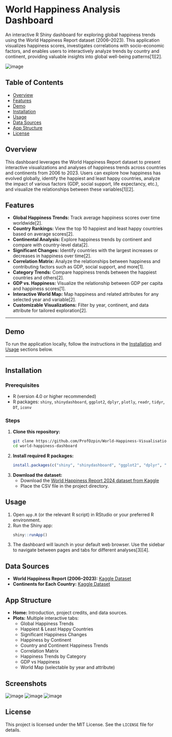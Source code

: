 # World Happiness Analysis Dashboard

An interactive R Shiny dashboard for exploring global happiness trends using the World Happiness Report dataset (2006–2023). This application visualizes happiness scores, investigates correlations with socio-economic factors, and enables users to interactively analyze trends by country and continent, providing valuable insights into global well-being patterns[1][2].

![image](https://github.com/user-attachments/assets/a456aa95-cd12-421d-9ede-cef88da22ce2)

## Table of Contents

- [Overview](#overview)
- [Features](#features)
- [Demo](#demo)
- [Installation](#installation)
- [Usage](#usage)
- [Data Sources](#data-sources)
- [App Structure](#app-structure)
- [License](#license)

## Overview

This dashboard leverages the World Happiness Report dataset to present interactive visualizations and analyses of happiness trends across countries and continents from 2006 to 2023. Users can explore how happiness has evolved globally, identify the happiest and least happy countries, analyze the impact of various factors (GDP, social support, life expectancy, etc.), and visualize the relationships between these variables[1][2].

## Features

- **Global Happiness Trends:** Track average happiness scores over time worldwide[2].
- **Country Rankings:** View the top 10 happiest and least happy countries based on average scores[2].
- **Continental Analysis:** Explore happiness trends by continent and compare with country-level data[2].
- **Significant Changes:** Identify countries with the largest increases or decreases in happiness over time[2].
- **Correlation Matrix:** Analyze the relationships between happiness and contributing factors such as GDP, social support, and more[1].
- **Category Trends:** Compare happiness trends between the happiest countries and others[2].
- **GDP vs. Happiness:** Visualize the relationship between GDP per capita and happiness scores[1].
- **Interactive World Map:** Map happiness and related attributes for any selected year and variable[2].
- **Customizable Visualizations:** Filter by year, continent, and data attribute for tailored exploration[2].

---

## Demo

To run the application locally, follow the instructions in the [Installation](#installation) and [Usage](#usage) sections below.

---

## Installation

### Prerequisites

- R (version 4.0 or higher recommended)
- R packages: `shiny`, `shinydashboard`, `ggplot2`, `dplyr`, `plotly`, `readr`, `tidyr`, `DT`, `iconv`

### Steps

1. **Clone this repository:**
   ```bash
   git clone https://github.com/ProfOzpin/World-Happiness-Visualisation.git
   cd world-happiness-dashboard
   ```
2. **Install required R packages:**
   ```r
   install.packages(c("shiny", "shinydashboard", "ggplot2", "dplyr", "plotly", "readr", "tidyr", "DT"))
   ```
3. **Download the dataset:**
   - Download the [World Happiness Report 2024 dataset from Kaggle](https://www.kaggle.com/datasets/jainaru/world-happiness-report-2024-yearly-updated?resource=download&select=World-happiness-report-updated_2024.csv)
   - Place the CSV file in the project directory.

## Usage

1. Open `app.R` (or the relevant R script) in RStudio or your preferred R environment.
2. Run the Shiny app:
   ```r
   shiny::runApp()
   ```
3. The dashboard will launch in your default web browser. Use the sidebar to navigate between pages and tabs for different analyses[3][4].

## Data Sources

- **World Happiness Report (2006–2023):** [Kaggle Dataset](https://www.kaggle.com/datasets/jainaru/world-happiness-report-2024-yearly-updated?resource=download&select=World-happiness-report-updated_2024.csv)
- **Continents for Each Country:** [Kaggle Dataset](https://www.kaggle.com/datasets/hserdaraltan/countries-by-continent)

## App Structure

- **Home:** Introduction, project credits, and data sources.
- **Plots:** Multiple interactive tabs:
  - Global Happiness Trends
  - Happiest & Least Happy Countries
  - Significant Happiness Changes
  - Happiness by Continent
  - Country and Continent Happiness Trends
  - Correlation Matrix
  - Happiness Trends by Category
  - GDP vs Happiness
  - World Map (selectable by year and attribute)

## Screenshots

![image](https://github.com/user-attachments/assets/0b7c02ff-617b-40ba-9d5a-a5ed4c76f4cc)
![image](https://github.com/user-attachments/assets/996f6f62-f2d2-468c-80ff-0303d6e7a063)
![image](https://github.com/user-attachments/assets/c94b6356-e998-4b0d-ab66-71240dce607d)


## License

This project is licensed under the MIT License. See the `LICENSE` file for details.
